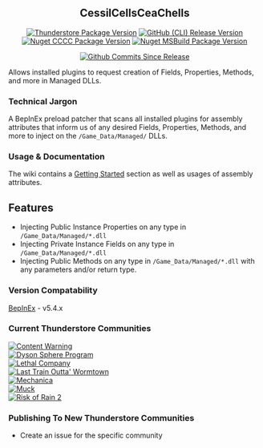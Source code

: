 <div align="center">

## CessilCellsCeaChells
[![Thunderstore Package Version](https://img.shields.io/thunderstore/v/www_Day_Dream/CessilCellsCeaChells?style=plastic&logo=thunderstore&color=%233498db&label=TS)](https://thunderstore.io/c/content-warning/p/www_Day_Dream/CessilCellsCeaChells/)
[![GitHub (CLI) Release Version](https://img.shields.io/github/v/release/wwwDayDream/CessilCellsCeaChells?style=plastic&logo=github&color=%233498db&label=CLI)]()
[![Nuget CCCC Package Version](https://img.shields.io/nuget/v/CessilCellsCeaChells?style=plastic&logo=nuget&color=%23004880&label=CCCC)](https://www.nuget.org/packages/CessilCellsCeaChells)
[![Nuget MSBuild Package Version](https://img.shields.io/nuget/v/CessilCellsCeaChells.MSBuild?style=plastic&logo=nuget&color=%23004880&label=MSBuild)](https://www.nuget.org/packages/CessilCellsCeaChells.MSBuild)

[![Github Commits Since Release](https://img.shields.io/github/commits-since/wwwDayDream/CessilCellsCeaChells/latest?style=plastic&logo=github&color=%23995500)]()
</div>
Allows installed plugins to request creation of Fields, Properties, Methods, and more in Managed DLLs.

### Technical Jargon
A BepInEx preload patcher that scans all installed plugins for assembly attributes that inform us of any desired Fields, Properties, Methods, and more to inject on the `/Game_Data/Managed/` DLLs.

### Usage & Documentation
The wiki contains a [Getting Started](https://github.com/wwwDayDream/CessilCellsCeaChells/wiki) section as well as usages of assembly attributes.

## Features
- Injecting Public Instance Properties on any type in `/Game_Data/Managed/*.dll`
- Injecting Private Instance Fields on any type in `/Game_Data/Managed/*.dll`
- Injecting Public Methods on any type in `/Game_Data/Managed/*.dll` with any parameters and/or return type.

### Version Compatability
[BepInEx](https://github.com/BepInEx/BepInEx/) - v5.4.x

### Current Thunderstore Communities
[![Content Warning](https://img.shields.io/thunderstore/v/www_Day_Dream/CessilCellsCeaChells?style=plastic&logo=thunderstore&color=%2332e01d&label=Content%20Warning&=f)](https://thunderstore.io/c/content-warning/p/www_Day_Dream/CessilCellsCeaChells/)
<br/>[![Dyson Sphere Program](https://img.shields.io/thunderstore/v/www_Day_Dream/CessilCellsCeaChells?style=plastic&logo=thunderstore&color=%23ecaa56&label=Dyson%20Sphere%20Program)](https://thunderstore.io/c/dyson-sphere-program/p/www_Day_Dream/CessilCellsCeaChells/)
<br/>[![Lethal Company](https://img.shields.io/thunderstore/v/www_Day_Dream/CessilCellsCeaChells?style=plastic&logo=thunderstore&color=%23b70704&label=Lethal%20Company)](https://thunderstore.io/c/lethal-company/p/www_Day_Dream/CessilCellsCeaChells/)
<br/>[![Last Train Outta' Wormtown](https://img.shields.io/thunderstore/v/www_Day_Dream/CessilCellsCeaChells?style=plastic&logo=thunderstore&color=%23b01b5b&label=Last%20Train%20Outta%27%20Wormtown)](https://thunderstore.io/c/last-train-outta-wormtown/p/www_Day_Dream/CessilCellsCeaChells/)
<br/>[![Mechanica](https://img.shields.io/thunderstore/v/www_Day_Dream/CessilCellsCeaChells?style=plastic&logo=thunderstore&color=%23232524&label=Mechanica)](https://thunderstore.io/c/mechanica/p/www_Day_Dream/CessilCellsCeaChells/)
<br/>[![Muck](https://img.shields.io/thunderstore/v/www_Day_Dream/CessilCellsCeaChells?style=plastic&logo=thunderstore&color=%2336e0ff&label=Muck)](https://thunderstore.io/c/muck/p/www_Day_Dream/CessilCellsCeaChells/)
<br/>[![Risk of Rain 2](https://img.shields.io/thunderstore/v/www_Day_Dream/CessilCellsCeaChells?style=plastic&logo=thunderstore&color=%2305379a&label=Risk%20of%20Rain%202)](https://thunderstore.io/package/www_Day_Dream/CessilCellsCeaChells/)

### Publishing To New Thunderstore Communities
- Create an issue for the specific community
